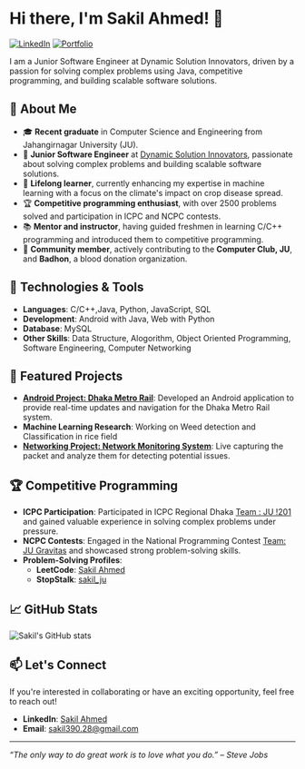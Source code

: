 # Hi there, I'm Sakil Ahmed! 👋

[![LinkedIn](https://img.shields.io/badge/LinkedIn-Connect-blue)](https://www.linkedin.com/in/sakil-ahmed-289523198/)
[![Portfolio](https://img.shields.io/badge/Portfolio-Visit-brightgreen)](https://github.com/Sakil-JU-CSE-28)


I am a Junior Software Engineer at Dynamic Solution Innovators, driven by a passion for solving complex problems using Java, competitive programming, and building scalable software solutions.

## 🚀 About Me  

- 🎓 **Recent graduate** in Computer Science and Engineering from Jahangirnagar University (JU).  
- 💼 **Junior Software Engineer** at [Dynamic Solution Innovators](https://www.dsinnovators.com/), passionate about solving complex problems and building scalable software solutions.  
- 🌱 **Lifelong learner**, currently enhancing my expertise in machine learning with a focus on the climate's impact on crop disease spread.  
- 🏆 **Competitive programming enthusiast**, with over 2500 problems solved and participation in ICPC and NCPC contests.  
- 📚 **Mentor and instructor**, having guided freshmen in learning C/C++ programming and introduced them to competitive programming.  
- 🤝 **Community member**, actively contributing to the **Computer Club, JU**, and **Badhon**, a blood donation organization.  


## 🔧 Technologies & Tools
- **Languages**: C/C++,Java, Python, JavaScript, SQL
- **Development**: Android with Java, Web with Python 
- **Database**: MySQL
- **Other Skills**: Data Structure, Alogorithm, Object Oriented Programming, Software Engineering, Computer Networking

## 📂 Featured Projects
- **[Android Project: Dhaka Metro Rail](https://github.com/your-username/dhaka-metro-rail)**: Developed an Android application to provide real-time updates and navigation for the Dhaka Metro Rail system.
- **Machine Learning Research**: Working on Weed detection and Classification in rice field 
- **[Networking Project: Network Monitoring System](https://github.com/Sakil-JU-CSE-28/Network-Security-Monitor)**: Live capturing the packet and analyze them for detecting potential issues. 

## 🏆 Competitive Programming
- **ICPC Participation**: Participated in ICPC Regional Dhaka [Team : JU !201](https://icpc.global/regionals/finder/Dhaka-2024/standings) and gained valuable experience in solving complex problems under pressure.
- **NCPC Contests**: Engaged in the National Programming Contest [Team: JU Gravitas](https://bapsoj.org/contests/ncpc-onsite-2023-hosted-by-ju/standings) and showcased strong problem-solving skills.
- **Problem-Solving Profiles**:
  - **LeetCode**: [Sakil Ahmed](https://leetcode.com/u/sakil_ahmed_390/)
  - **StopStalk**: [sakil_ju](https://www.stopstalk.com/user/profile/sakil_ju)

## 📈 GitHub Stats
![Sakil's GitHub stats](https://github-readme-stats.vercel.app/api?username=Sakil-JU-CSE-28&show_icons=true&theme=radical)

## 📫 Let's Connect
If you're interested in collaborating or have an exciting opportunity, feel free to reach out!
- **LinkedIn**: [Sakil Ahmed](https://www.linkedin.com/in/sakil-ahmed-289523198/)
- **Email**: sakil390.28@gmail.com


---

_“The only way to do great work is to love what you do.” – Steve Jobs_
